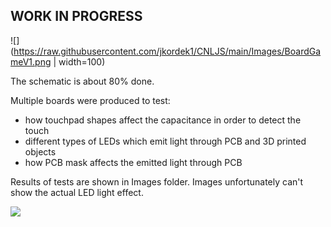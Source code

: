## WORK IN PROGRESS

![](https://raw.githubusercontent.com/jkordek1/CNLJS/main/Images/BoardGameV1.png | width=100)

The schematic is about 80% done.

Multiple boards were produced to test:
  - how touchpad shapes affect the capacitance in order to detect the touch
  - different types of LEDs which emit light through PCB and 3D printed objects
  - how PCB mask affects the emitted light through PCB

Results of tests are shown in Images folder. Images unfortunately can't show the actual LED light effect.

![](Images/LED-test.PNG)
